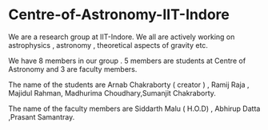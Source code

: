 # Centre-of-Astronomy-IIT-Indore
We are a research group at IIT-Indore. We all are actively working on astrophysics , astronomy , theoretical aspects of gravity etc.

We have 8 members in our group .
5 members are students at Centre of Astronomy and 3 are faculty members.

The name of the students are Arnab Chakraborty ( creator ) , Ramij Raja , Majidul Rahman, Madhurima Choudhary,Sumanjit Chakraborty.

The name of the faculty members are Siddarth Malu ( H.O.D) , Abhirup Datta ,Prasant Samantray.
